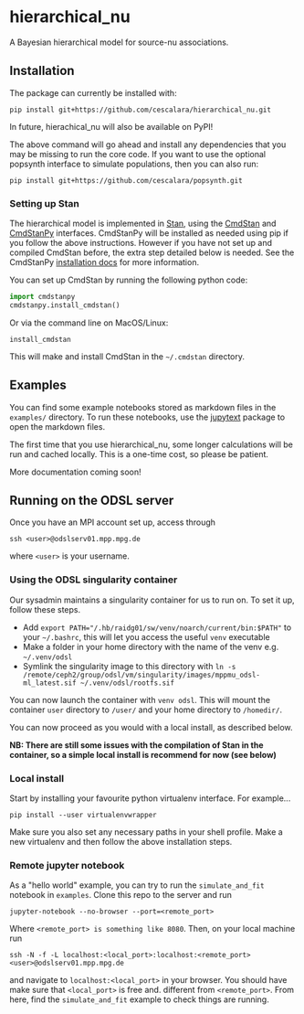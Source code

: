 # hierarchical_nu

A Bayesian hierarchical model for source-nu associations.

## Installation

The package can currently be installed with:

```
pip install git+https://github.com/cescalara/hierarchical_nu.git
```

In future, hierachical_nu will also be available on PyPI!

The above command will go ahead and install any dependencies that you may be missing to run the core code. If you want to use the optional popsynth interface to simulate populations, then you can also run:

```
pip install git+https://github.com/cescalara/popsynth.git
```

### Setting up Stan

The hierarchical model is implemented in [Stan](https://mc-stan.org), using the [CmdStan](https://github.com/stan-dev/cmdstan) and [CmdStanPy](https://github.com/stan-dev/cmdstanpy) interfaces. CmdStanPy will be installed as needed using pip if you follow the above instructions. However if you have not set up and compiled CmdStan before, the extra step detailed below is needed. See the CmdStanPy [installation docs](https://mc-stan.org/cmdstanpy/installation.html) for more information.


You can set up CmdStan by running the following python code:

```python
import cmdstanpy
cmdstanpy.install_cmdstan()
```

Or via the command line on MacOS/Linux:

```
install_cmdstan
```

This will make and install CmdStan in the `~/.cmdstan` directory.

## Examples

You can find some example notebooks stored as markdown files in the `examples/` directory. To run these notebooks, use the [jupytext](https://github.com/mwouts/jupytext) package to open the markdown files.

The first time that you use hierarchical_nu, some longer calculations will be run and cached locally. This is a one-time cost, so please be patient. 

More documentation coming soon!


## Running on the ODSL server

Once you have an MPI account set up, access through 

```
ssh <user>@odslserv01.mpp.mpg.de
```

where `<user>` is your username.

### Using the ODSL singularity container

Our sysadmin maintains a singularity container for us to run on. To set it up, follow these steps.
* Add `export PATH="/.hb/raidg01/sw/venv/noarch/current/bin:$PATH"` to your `~/.bashrc`, this will let you access the useful `venv` executable
* Make a folder in your home directory with the name of the venv e.g. `~/.venv/odsl`
* Symlink the singularity image to this directory with `ln -s /remote/ceph2/group/odsl/vm/singularity/images/mppmu_odsl-ml_latest.sif ~/.venv/odsl/rootfs.sif`

You can now launch the container with `venv odsl`. This will mount the container `user` directory to `/user/` and your home directory to `/homedir/`. 

You can now proceed as you would with a local install, as described below.

**NB: There are still some issues with the compilation of Stan in the container, so a simple local install is recommend for now (see below)**

### Local install

Start by installing your favourite python virtualenv interface. For example...

```
pip install --user virtualenvwrapper
```

Make sure you also set any necessary paths in your shell profile. Make a new virtualenv and then follow the above installation steps.

### Remote jupyter notebook

As a "hello world" example, you can try to run the `simulate_and_fit` notebook in `examples`. Clone this repo to the server and run

```
jupyter-notebook --no-browser --port=<remote_port>
```

Where `<remote_port> is something like 8080`. Then, on your local machine run

```
ssh -N -f -L localhost:<local_port>:localhost:<remote_port> <user>@odslserv01.mpp.mpg.de
```

and navigate to `localhost:<local_port>` in your browser. You should have make sure that `<local_port>` is free and. different from `<remote_port>`. From here, find the `simulate_and_fit` example to check things are running.
